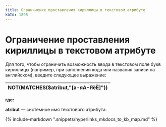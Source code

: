 ```yaml
---
title: Ограничение проставления кириллицы в текстовом атрибуте
kbId: 1895
---
```


# Ограничение проставления кириллицы в текстовом атрибуте

Для того, чтобы ограничить возможность ввода в текстовом поле букв кириллицы (например, при заполнении кода или названия записи на английском), введите следующее выражение:

| NOT(MATCHES($atribut,"[а-яА-ЯёЁ]")) |
| --- |

**где:**

**atribut** — системное имя текстового атрибута.

{% include-markdown ".snippets/hyperlinks_mkdocs_to_kb_map.md" %}
